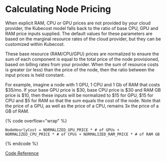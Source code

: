 # Calculating Node Pricing

When explicit RAM, CPU or GPU prices are not provided by your cloud provider, the Kubecost model falls back to the ratio of base CPU, GPU and RAM price inputs supplied. The default values for these parameters are based on the marginal resource rates of the cloud provider, but they can be customized within Kubecost.

These base resource (RAM/CPU/GPU) prices are normalized to ensure the sum of each component is equal to the total price of the node provisioned, based on billing rates from your provider. When the sum of resource costs is greater (or less) than the price of the node, then the ratio between the input prices is held constant.

For example, imagine a node with 1 GPU, 1 CPU and 1 Gb of RAM that costs $35/mo. If your base GPU price is $30, base CPU price is $30 and RAM GB price is $10, then these inputs will be normalized to $15 for GPU, $15 for CPU and $5 for RAM so that the sum equals the cost of the node. Note that the price of a GPU, as well as the price of a CPU, remains 3x the price of a GB of RAM.

{% code overflow="wrap" %}
```
NodeHourlyCost = NORMALIZED_GPU_PRICE * # of GPUs + NORMALIZED_CPU_PRICE * # of CPUs + NORMALIZED_RAM_PRICE * # of RAM GB
```
{% endcode %}

[Code Reference](https://github.com/opencost/opencost/blob/v1.98.0/pkg/costmodel/costmodel.go#L933)

